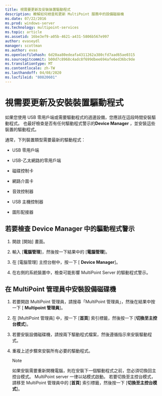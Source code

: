 ```yaml
---
title: 視需要更新及安裝裝置驅動程式
description: 瞭解如何檢查和更新 MultiPoint 服務中的設備磁碟機
ms.date: 07/22/2016
ms.prod: windows-server
ms.technology: multipoint-services
ms.topic: article
ms.assetid: 16be3ef9-a05b-4621-a431-5806b567e997
author: evaseydl
manager: scottman
ms.author: evas
ms.openlocfilehash: 6d20aa80edeafa4311262a380cfd7aad65ae0315
ms.sourcegitcommit: b00d7c8968c4adc8f699dbee694afe6ed36bc9de
ms.translationtype: MT
ms.contentlocale: zh-TW
ms.lasthandoff: 04/08/2020
ms.locfileid: "80820601"
---
```

# <a name="update-and-install-device-drivers-if-needed"></a>視需要更新及安裝裝置驅動程式
如果您使用 USB 零用戶端或需要驅動程式的週邊設備，您應該在這段時間安裝驅動程式。 也最好檢查是否有任何驅動程式警示的**Device Manager** ，並安裝這些裝置的驅動程式。  
  
通常，下列裝置類型需要最新的驅動程式：  
  
-   USB 零用戶端  
  
-   USB-乙太網路的零用戶端  
  
-   磁碟控制卡  
  
-   網路介面卡  
  
-   音效控制器  
  
-   USB 主機控制器

-   圖形配接器


## <a name="to-check-for-driver-alerts-in-device-manager"></a>若要檢查 Device Manager 中的驅動程式警示  
  
1.  開啟 [開始] 畫面。  
  
2.  輸入 [**電腦管理**]，然後按一下結果中的 [**電腦管理**]。  
  
3.  在 [電腦管理] 主控台樹中，按一下 [ **Device Manager**]。  
  
4.  在右側的系統裝置中，檢查可能影響 MultiPoint Server 的驅動程式警示。  
  
## <a name="to-install-device-drivers-in-multipoint-manager"></a>在 MultiPoint 管理員中安裝設備磁碟機  
  
1.  若要開啟 MultiPoint 管理員，請搜尋「MultiPoint 管理員」，然後在結果中按一下 [ **Multipoint 管理員**]。  
  
2.  在 [MultiPoint 管理員] 中，按一下 [**首頁**] 索引標籤，然後按一下 [**切換至主控台模式**]。  
  
3.  若要安裝設備磁碟機，請按兩下驅動程式檔案，然後遵循指示來安裝驅動程式。  
  
4.  重複上述步驟來安裝所有必要的驅動程式。  
  
    > [!NOTE]  
    > 如果安裝需要重新開機電腦，則在安裝下一個驅動程式之前，您必須切換回主控台模式。 MultiPoint server 一律以站模式啟動。 若要切換至主控台模式，請移至 MultiPoint 管理員中的 [**首頁**] 索引標籤，然後按一下 [**切換至主控台模式**]。